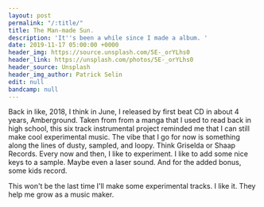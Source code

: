 ```yaml
---
layout: post
permalink: "/:title/"
title: The Man-made Sun.
description: 'It''s been a while since I made a album. '
date: 2019-11-17 05:00:00 +0000
header_img: https://source.unsplash.com/5E-_orYLhs0
header_link: https://unsplash.com/photos/5E-_orYLhs0
header_source: Unsplash
header_img_author: Patrick Selin
edit: null
bandcamp: null
---
```

Back in like, 2018, I think in June, I released by first beat CD in about 4 years, Amberground. Taken from from a manga that I used to read back in high school, this six track instrumental project reminded me that I can still make cool experimental music. The vibe that I go for now is something along the lines of dusty, sampled, and loopy. Think Griselda or Shaap Records. Every now and then, I like to experiment. I like to add some nice keys to a sample. Maybe even a laser sound. And for the added bonus, some kids record.

This won't be the last time I'll make some experimental tracks. I like it. They help me grow as a music maker.